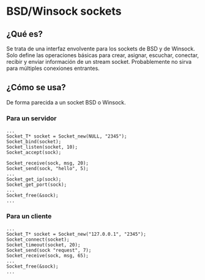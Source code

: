 # BSD/Winsock sockets #

## ¿Qué es? ##

Se trata de una interfaz envolvente para los sockets de BSD y de Winsock.
Solo define las operaciones básicas para crear, asignar, escuchar,
conectar, recibir y enviar información de un stream socket.
Probablemente no sirva para múltiples conexiones entrantes.

## ¿Cómo se usa? ##

De forma parecida a un socket BSD o Winsock.

### Para un servidor ###

    ...
    Socket_T* socket = Socket_new(NULL, "2345");
    Socket_bind(socket);
    Socket_listen(socket, 10);
    Socket_accept(sock);
    
    Socket_receive(sock, msg, 20);
    Socket_send(sock, "hello", 5);
    ...
    Socket_get_ip(sock);
    Socket_get_port(sock);
    ...
    Socket_free(&sock);
    ...

### Para un cliente ###

    ...
    Socket_T* socket = Socket_new("127.0.0.1", "2345");
    Socket_connect(socket);
    Socket_timeout(socket, 20);
    Socket_send(sock "request", 7);
    Socket_receive(sock, msg, 65);
    ...
    Socket_free(&sock);
    ...

